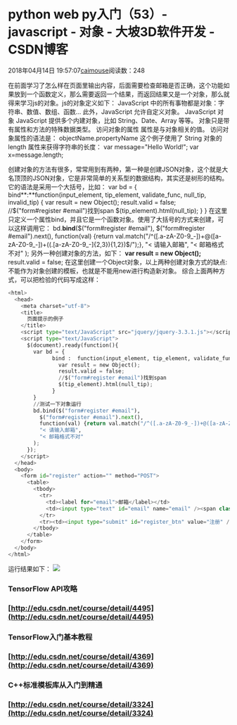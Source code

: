 
# python web py入门（53）- javascript - 对象 - 大坡3D软件开发 - CSDN博客

2018年04月14日 19:57:07[caimouse](https://me.csdn.net/caimouse)阅读数：248


在前面学习了怎么样在页面里输出内容，后面需要检查邮箱是否正确，这个功能如果放到一个函数定义，那么需要返回一个结果，而返回结果又是一个对象，那么就得来学习js的对象。js的对象定义如下：
JavaScript 中的所有事物都是对象：字符串、数值、数组、函数...
此外，JavaScript 允许自定义对象。
JavaScript 对象
JavaScript 提供多个内建对象，比如 String、Date、Array 等等。
对象只是带有属性和方法的特殊数据类型。
访问对象的属性
属性是与对象相关的值。
访问对象属性的语法是：
objectName.propertyName
这个例子使用了 String 对象的 length 属性来获得字符串的长度：
var message="Hello World!";
var x=message.length;

创建对象的方法有很多，常常用到有两种，第一种是创建JSON对象，这个就是大名顶顶的JSON对象，它是非常简单的关系型的数据结构，其实还是树形的结构。它的语法是采用一个大括号，比如：
var bd = {
bind**:**function(input_element, tip_element, validate_func, null_tip, invalid_tip) {
var result = new Object();
result.valid = false;
//$("form\#register \#email")找到span
$(tip_element).html(null_tip);
}
}
在这里只定义一个属性bind，并且它是一个函数对象。使用了大括号的方式来创建，可以这样调用它：
bd.**bind**($("form\#register \#email"),
$("form\#register \#email").next(),
function(val) {return val.match("/^([.a-zA-Z0-9_-])+@([a-zA-Z0-9_-])+((\.[a-zA-Z0-9_-]{2,3}){1,2})$/");},
"< 请输入邮箱",
"< 邮箱格式不对"
);
另外一种创建对象的方法，如下：
**var result = new Object();**
result.valid = false;
在这里创建一个Object对象，以上两种创建对象方式的缺点:不能作为对象创建的模板，也就是不能用new进行构造新对象。
综合上面两种方式，可以把检验的代码写成这样：
```python
<html>
  <head>
    <meta charset="utf-8">
    <title>
      页面提示的例子
    </title>
    <script type="text/JavaScript" src="jquery/jquery-3.3.1.js"></script>
    <script type="text/JavaScript">
      $(document).ready(function(){
        var bd = {
              bind :  function(input_element, tip_element, validate_func, null_tip, invalid_tip) {
                var result = new Object();
                result.valid = false;
                //$("form#register #email")找到span
                $(tip_element).html(null_tip);
              }
        }
        //测试一下对象运行
        bd.bind($("form#register #email"),
          $("form#register #email").next(),
          function(val) {return val.match("/^([.a-zA-Z0-9_-])+@([a-zA-Z0-9_-])+((\.[a-zA-Z0-9_-]{2,3}){1,2})$/");},
          "< 请输入邮箱",
          "< 邮箱格式不对"
        );
      });
    </script>
  </head>
  <body>
    <form id="register" action="" method="POST">
      <table>
        <tbody>
          <tr>
            <td><label for="email">邮箱</label></td>
            <td><input type="text" id="email" name="email" /><span class="validate_tip"></span></td>
          </tr>
          <tr><td><input type="submit" id="register_btn" value="注册" /></td></tr>
        </tbody>
      </table>
    </form>
  </body>
</html>
```
运行结果如下：
![](https://img-blog.csdn.net/20180414195639279)

### TensorFlow API攻略
### [http://edu.csdn.net/course/detail/4495](http://edu.csdn.net/course/detail/4495)
### TensorFlow入门基本教程
### [http://edu.csdn.net/course/detail/4369](http://edu.csdn.net/course/detail/4369)
### C++标准模板库从入门到精通
### [http://edu.csdn.net/course/detail/3324](http://edu.csdn.net/course/detail/3324)




